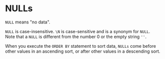 # NULLs

`NULL` means "no data".

`NULL` is case-insensitive. `\N` is case-sensitive and is a synonym for `NULL`. Note that a `NULL` is different from the number 0 or the empty string `''`.

When you execute the `ORDER BY` statement to sort data, `NULLs` come before other values in an ascending sort, or after other values in a descending sort.
